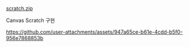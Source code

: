[scratch.zip](https://github.com/user-attachments/files/19063343/scratch.zip)

Canvas Scratch 구현



https://github.com/user-attachments/assets/947a65ce-b61e-4cdd-b5f0-956e7868853b

